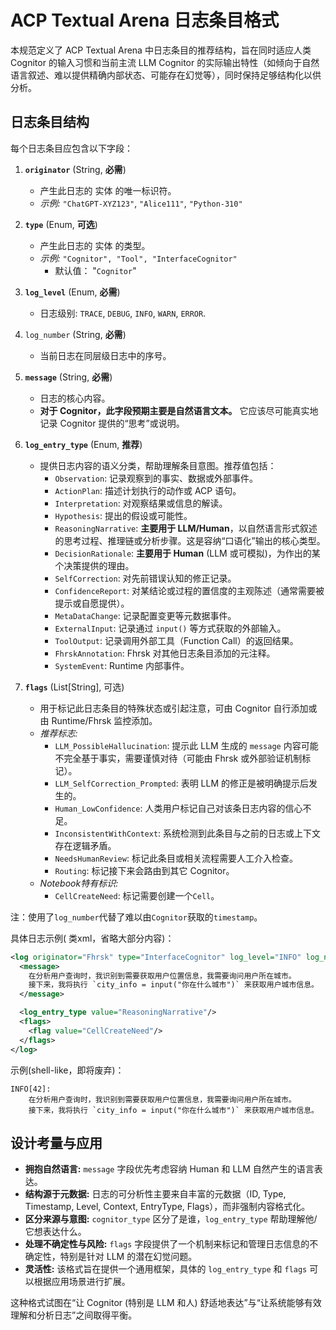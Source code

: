# ACP Textual Arena 日志条目格式
本规范定义了 ACP Textual Arena 中日志条目的推荐结构，旨在同时适应人类 Cognitor 的输入习惯和当前主流 LLM Cognitor 的实际输出特性（如倾向于自然语言叙述、难以提供精确内部状态、可能存在幻觉等），同时保持足够结构化以供分析。

## 日志条目结构

每个日志条目应包含以下字段：

1.  **`originator`** (String, **必需**)
    *   产生此日志的 实体 的唯一标识符。
    *   *示例:* `"ChatGPT-XYZ123"`, `"Alice111"`, `"Python-310"`

2.  **`type`** (Enum, **可选**)
    *   产生此日志的 实体 的类型。
    *   *示例:* `"Cognitor", "Tool", "InterfaceCognitor"`
	    * 默认值： "`Cognitor`"

3.  **`log_level`** (Enum, **必需**)
    *   日志级别: `TRACE`, `DEBUG`, `INFO`, `WARN`, `ERROR`.

4.  `log_number` (String, **必需**)
	- 当前日志在同层级日志中的序号。

5.  **`message`** (String, **必需**)
    *   日志的核心内容。
    * **对于 Cognitor，此字段预期主要是自然语言文本。** 它应该尽可能真实地记录 Cognitor 提供的“思考”或说明。

6.  **`log_entry_type`** (Enum, **推荐**)
    *   提供日志内容的语义分类，帮助理解条目意图。推荐值包括：
        *   `Observation`: 记录观察到的事实、数据或外部事件。
        *   `ActionPlan`: 描述计划执行的动作或 ACP 语句。
        *   `Interpretation`: 对观察结果或信息的解读。
        *   `Hypothesis`: 提出的假设或可能性。
        *   `ReasoningNarrative`: **主要用于 LLM/Human**，以自然语言形式叙述的思考过程、推理链或分析步骤。这是容纳“口语化”输出的核心类型。
        *   `DecisionRationale`: **主要用于 Human** (LLM 或可模拟)，为作出的某个决策提供的理由。
        *   `SelfCorrection`: 对先前错误认知的修正记录。
        *   `ConfidenceReport`: 对某结论或过程的置信度的主观陈述（通常需要被提示或自愿提供）。
        *   `MetaDataChange`: 记录配置变更等元数据事件。
        *   `ExternalInput`: 记录通过 `input()` 等方式获取的外部输入。
        *   `ToolOutput`: 记录调用外部工具（Function Call）的返回结果。
        *   `FhrskAnnotation`: Fhrsk 对其他日志条目添加的元注释。
        *   `SystemEvent`: Runtime 内部事件。

7. **`flags`** (List[String], 可选)
    *   用于标记此日志条目的特殊状态或引起注意，可由 Cognitor 自行添加或由 Runtime/Fhrsk 监控添加。
    *   *推荐标志:*
        *   `LLM_PossibleHallucination`: 提示此 LLM 生成的 `message` 内容可能不完全基于事实，需要谨慎对待（可能由 Fhrsk 或外部验证机制标记）。
        *   `LLM_SelfCorrection_Prompted`: 表明 LLM 的修正是被明确提示后发生的。
        *   `Human_LowConfidence`: 人类用户标记自己对该条日志内容的信心不足。
        *   `InconsistentWithContext`: 系统检测到此条目与之前的日志或上下文存在逻辑矛盾。
        *   `NeedsHumanReview`: 标记此条目或相关流程需要人工介入检查。
        *   `Routing`: 标记接下来会路由到其它 Cognitor。
    *  *Notebook特有标识:*
        *  `CellCreateNeed`: 标记需要创建一个`Cell`。

注：使用了`log_number`代替了难以由`Cognitor`获取的`timestamp`。

具体日志示例( 类xml，省略大部分内容)：
```xml
<log originator="Fhrsk" type="InterfaceCognitor" log_level="INFO" log_number="42">
  <message>
	在分析用户查询时，我识别到需要获取用户位置信息，我需要询问用户所在城市。
	接下来，我将执行 `city_info = input("你在什么城市")` 来获取用户城市信息。
  </message>

  <log_entry_type value="ReasoningNarrative"/>
  <flags>
	<flag value="CellCreateNeed"/>
  </flags>
</log>
```

示例(shell-like，即将废弃)：
```
INFO[42]: 
	在分析用户查询时，我识别到需要获取用户位置信息，我需要询问用户所在城市。
    接下来，我将执行 `city_info = input("你在什么城市")` 来获取用户城市信息。
```

## 设计考量与应用

*   **拥抱自然语言:** `message` 字段优先考虑容纳 Human 和 LLM 自然产生的语言表达。
*   **结构源于元数据:** 日志的可分析性主要来自丰富的元数据（ID, Type, Timestamp, Level, Context, EntryType, Flags），而非强制内容格式化。
*   **区分来源与意图:** `cognitor_type` 区分了是谁，`log_entry_type` 帮助理解他/它想表达什么。
*   **处理不确定性与风险:** `flags` 字段提供了一个机制来标记和管理日志信息的不确定性，特别是针对 LLM 的潜在幻觉问题。
*   **灵活性:** 该格式旨在提供一个通用框架，具体的 `log_entry_type` 和 `flags` 可以根据应用场景进行扩展。

这种格式试图在“让 Cognitor (特别是 LLM 和人) 舒适地表达”与“让系统能够有效理解和分析日志”之间取得平衡。
